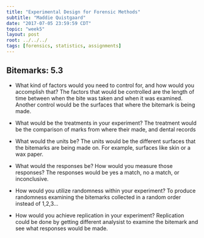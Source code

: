 ```yaml
---
title: "Experimental Design for Forensic Methods"
subtitle: "Maddie Quistgaard"
date: "2017-07-05 23:59:59 CDT"
topic: "week5"
layout: post
root: ../../../
tags: [forensics, statistics, assignments]
---
```

 
## Bitemarks: 5.3

- What kind of factors would you need to control for, and how would you accomplish that?  The factors that would be controlled are the length of time between when the bite was taken and when it was examined. Another control would be the surfaces that where the bitemark is being made. 


- What would be the treatments in your experiment? The treatment would be the comparison of marks from where their made, and dental records


- What would the units be? The units would be the different surfaces that the bitemarks are being made on. For example, surfaces like skin or a wax paper.


- What would the responses be? How would you measure those responses? The responses would be yes a match, no a match, or inconclusive. 


- How would you utilize randomness within your experiment? To produce randomness examining the bitemarks collected in a random order instead of 1,2,3...


- How would you achieve replication in your experiment? Replication could be done by getting different analysist to examine the bitemark and see what responses would be made. 



